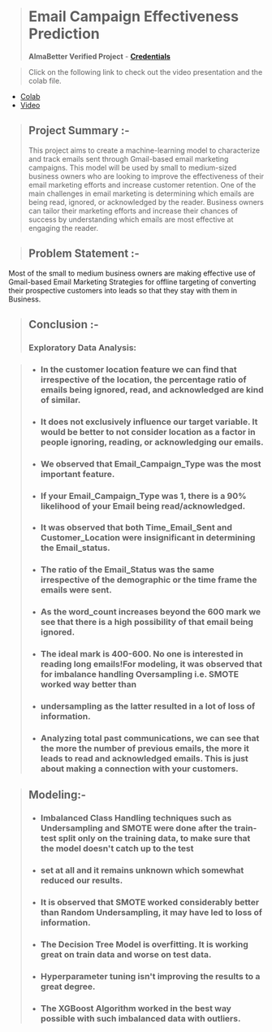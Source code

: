  > # Email Campaign Effectiveness Prediction
 > **AlmaBetter Verified Project** - [**Credentials**](https://certificates.almabetter.com/en/verify/20469768274537)

 > Click on the following link to check out the video presentation and the colab file.
- [Colab](https://colab.research.google.com/drive/19J3OXEyXZMIVaDKKVVCGK5kOht3STgr4)
- [Video](https://drive.google.com/file/d/1B7HrFcQbgcZ2xx5PGmhqKyC8f6xvcbhk/view?usp=sharing) 

 > ## Project Summary :-
 > This project aims to create a machine-learning model to characterize and track emails sent through Gmail-based email marketing campaigns. This model will be used by
  small to medium-sized business owners who are looking to improve the effectiveness of their email marketing efforts and increase customer retention.
 > One of the main challenges in email marketing is determining which emails are being read, ignored, or acknowledged by the reader.
  Business owners can tailor their marketing efforts and increase their chances of success by understanding which emails are most effective at engaging the reader.

> ## Problem Statement :-
 Most of the small to medium business owners are making effective use of Gmail-based Email Marketing Strategies for offline targeting of converting their prospective customers
 into leads so that they stay with them in Business. 

 > ## Conclusion :-
 > ### Exploratory Data Analysis:

> * ### In the customer location feature we can find that irrespective of the location, the percentage ratio of emails being ignored, read, and acknowledged are kind of similar.
> * ### It does not exclusively influence our target variable. It would be better to not consider location as a factor in people ignoring, reading, or acknowledging our emails.
> * ### We observed that Email_Campaign_Type was the most important feature.
> * ### If your Email_Campaign_Type was 1, there is a 90% likelihood of your Email being read/acknowledged.
> * ### It was observed that both Time_Email_Sent and Customer_Location were insignificant in determining the Email_status. 
> * ### The ratio of the Email_Status was the same irrespective of the demographic or the time frame the emails were sent.
> * ### As the word_count increases beyond the 600 mark we see that there is a high possibility of that email being ignored.
> * ### The ideal mark is 400-600. No one is interested in reading long emails!For modeling, it was observed that for imbalance handling Oversampling i.e. SMOTE worked way better than
> * ###   undersampling as the latter resulted in a lot of loss of information.
> * ### Analyzing total past communications, we can see that the more the number of previous emails, the more it leads to read and acknowledged emails. This is just about making a connection with your customers.

> ## Modeling:-
> * ###  Imbalanced Class Handling techniques such as Undersampling and SMOTE were done after the train-test split only on the training data, to make sure that the model doesn't catch up to the test 
> * ###  set at all and it remains unknown which somewhat reduced our results.
> * ###  It is observed that SMOTE worked considerably better than Random Undersampling, it may have led to loss of information.
> * ###  The Decision Tree Model is overfitting. It is working great on train data and worse on test data.
> * ###  Hyperparameter tuning isn't improving the results to a great degree.
> * ###  The XGBoost Algorithm worked in the best way possible with such imbalanced data with outliers.
